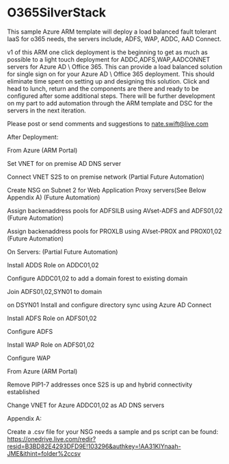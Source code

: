 # O365SilverStack
This sample Azure ARM template will deploy a load balanced fault tolerant IaaS for o365 needs, the servers include, ADFS, WAP, ADDC, AAD Connect.

v1 of this ARM one click deployment is the beginning to get as much as possible to a light touch deployment for ADDC,ADFS,WAP,AADCONNET servers for Azure AD \ Office 365. This can provide a load balanced solution for single sign on for your Azure AD \ Office 365 deployment. This should eliminate time spent on setting up and designing this solution. Click and head to lunch, return and the components are there and ready to be configured after some additional steps. There will be further development on my part to add automation through the ARM template and DSC for the servers in the next iteration.


Please post or send comments and suggestions to nate.swift@live.com





After Deployment:

From Azure (ARM Portal)


Set VNET for on premise AD DNS server

Connect VNET S2S to on premise network (Partial Future Automation)

Create NSG on Subnet 2 for Web Application Proxy servers(See Below Appendix A) (Future Automation)

Assign backenaddress pools for ADFSILB using AVset-ADFS and ADFS01,02 (Future Automation)

Assign backenaddress pools for PROXLB using AVset-PROX and PROX01,02 (Future Automation)


On Servers: (Partial Future Automation)


Install ADDS Role on ADDC01,02

Configure ADDC01,02 to add a domain forest to existing domain

Join ADFS01,02,SYN01 to domain

on DSYN01 Install and configure directory sync using Azure AD Connect

Install ADFS Role on ADFS01,02

Configure ADFS

Install WAP Role on ADFS01,02

Configure WAP

From Azure (ARM Portal)


Remove PIP1-7 addresses once S2S is up and hybrid connectivity established

Change VNET for Azure ADDC01,02 as AD DNS servers


Appendix A:

Create a .csv file for your NSG needs a sample and ps script can be found: https://onedrive.live.com/redir?resid=B3BD82E4293DFD9E!103296&authkey=!AA31KIYnaah-JME&ithint=folder%2ccsv 





